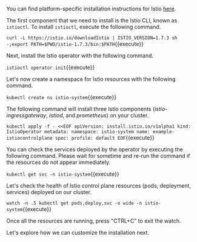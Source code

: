 You can find platform-specific installation instructions for Istio [here](https://istio.io/latest/docs/setup/install).

The first component that we need to install is the Istio CLI, known as `istioctl`. To install `istioctl`, execute the following command.

`curl -L https://istio.io/downloadIstio | ISTIO_VERSION=1.7.3 sh -;export PATH=$PWD/istio-1.7.3/bin:$PATH`{{execute}}

Next, install the Istio operator with the following command.

`istioctl operator init`{{execute}}

Let's now create a namespace for Istio resources with the following command.

`kubectl create ns istio-system`{{execute}}

The following command will install three Istio components (*istio-ingressgateway*, *istiod*, and *prometheus*) on your cluster.

`kubectl apply -f - <<EOF
apiVersion: install.istio.io/v1alpha1
kind: IstioOperator
metadata:
  namespace: istio-system
  name: example-istiocontrolplane
spec:
  profile: default
EOF`{{execute}}

You can check the services deployed by the operator by executing the following command. Please wait for sometime and re-run the command if the resources do not appear immediately.

`kubectl get svc -n istio-system`{{execute}}

Let's check the health of Istio control plane resources (pods, deployment, services) deployed on our cluster.

`watch -n .5 kubectl get pods,deploy,svc -o wide -n istio-system`{{execute}}

Once all the resources are running, press "CTRL+C" to exit the watch.

Let's explore how we can customize the installation next.
